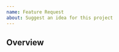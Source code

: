 ```yaml
---
name: Feature Request
about: Suggest an idea for this project
---
```


## Overview

<!-- *Required*: how do you think this feature could improve the quality of this project? -->

<!-- Optional:

## Details

List the key features of your idea as bullet points

## Notes

List additional notes/references as bullet points

## Screenshots/Screencasts

Provide supporting images/videos/design

-->
